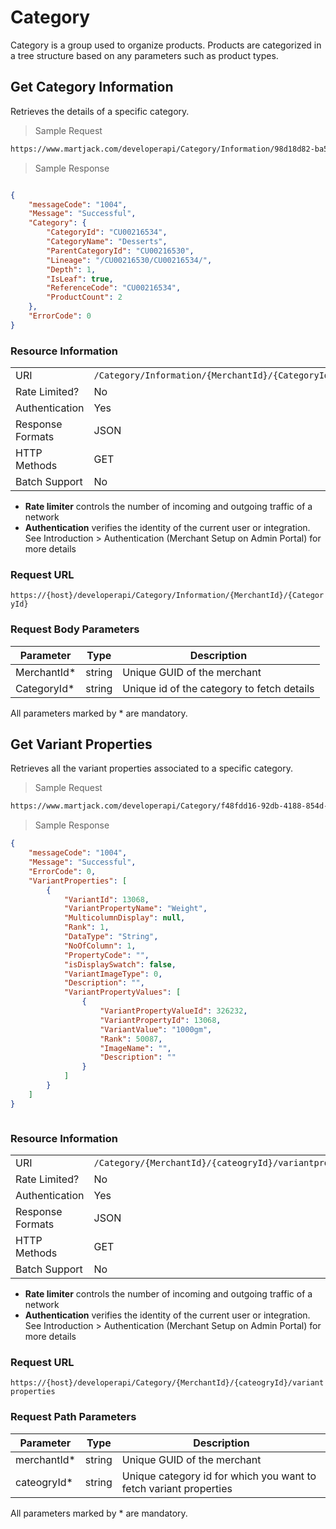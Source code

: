 # Category

Category is a group used to organize products. Products are categorized in a tree structure based on any parameters such as product types.




## Get Category Information

Retrieves the details of a specific category.

> Sample Request

```html
https://www.martjack.com/developerapi/Category/Information/98d18d82-ba59-4957-9c92-3f89207a34f6/CU00216534
```


> Sample Response

```json

{
    "messageCode": "1004",
    "Message": "Successful",
    "Category": {
        "CategoryId": "CU00216534",
        "CategoryName": "Desserts",
        "ParentCategoryId": "CU00216530",
        "Lineage": "/CU00216530/CU00216534/",
        "Depth": 1,
        "IsLeaf": true,
        "ReferenceCode": "CU00216534",
        "ProductCount": 2
    },
    "ErrorCode": 0
}

```



### Resource Information
| | |
--------- | ----------- |
URI | `/Category/Information/{MerchantId}/{CategoryId}`
Rate Limited? | No
Authentication | Yes
Response Formats | JSON
HTTP Methods | GET
Batch Support | No

* **Rate limiter** controls the number of incoming and outgoing traffic of a network
* **Authentication** verifies the identity of the current user or integration. See Introduction > Authentication (Merchant Setup on Admin Portal) for more details

### Request URL

`https://{host}/developerapi/Category/Information/{MerchantId}/{CategoryId}`


### Request Body Parameters

Parameter | Type | Description
-------- | ----- | -----------
MerchantId* | string | Unique GUID of the merchant
CategoryId* | string | Unique id of the category to fetch details

<aside class="notice">All parameters marked by * are mandatory. </aside>




## Get Variant Properties

Retrieves all the variant properties associated to a specific category.


> Sample Request

```html
https://www.martjack.com/developerapi/Category/f48fdd16-92db-4188-854d-1ecd9b62d066/CU00373956/variantproperties

```




> Sample Response

```json
{
    "messageCode": "1004",
    "Message": "Successful",
    "ErrorCode": 0,
    "VariantProperties": [
        {
            "VariantId": 13068,
            "VariantPropertyName": "Weight",
            "MulticolumnDisplay": null,
            "Rank": 1,
            "DataType": "String",
            "NoOfColumn": 1,
            "PropertyCode": "",
            "isDisplaySwatch": false,
            "VariantImageType": 0,
            "Description": "",
            "VariantPropertyValues": [
                {
                    "VariantPropertyValueId": 326232,
                    "VariantPropertyId": 13068,
                    "VariantValue": "1000gm",
                    "Rank": 50087,
                    "ImageName": "",
                    "Description": ""
                }
            ]
        }
    ]
}



```



### Resource Information
| | |
--------- | ----------- |
URI | `/Category/{MerchantId}/{cateogryId}/variantproperties`
Rate Limited? | No
Authentication | Yes
Response Formats | JSON
HTTP Methods | GET
Batch Support | No

* **Rate limiter** controls the number of incoming and outgoing traffic of a network
* **Authentication** verifies the identity of the current user or integration. See Introduction > Authentication (Merchant Setup on Admin Portal) for more details

### Request URL

`https://{host}/developerapi/Category/{MerchantId}/{cateogryId}/variantproperties`


### Request Path Parameters

Parameter | Type | Description
-------- | ----- | -----------
merchantId* | string | Unique GUID of the merchant
cateogryId* | string | Unique category id for which you want to fetch variant properties


<aside class="notice"> All parameters marked by * are mandatory. </aside>



